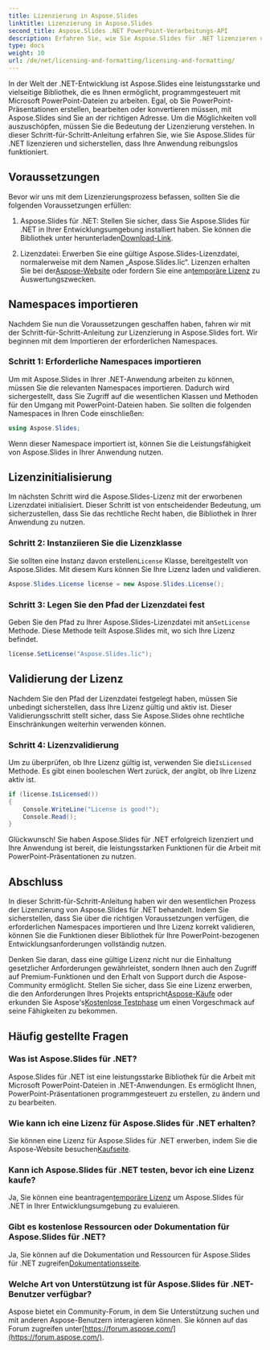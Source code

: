 ```yaml
---
title: Lizenzierung in Aspose.Slides
linktitle: Lizenzierung in Aspose.Slides
second_title: Aspose.Slides .NET PowerPoint-Verarbeitungs-API
description: Erfahren Sie, wie Sie Aspose.Slides für .NET lizenzieren und die Leistungsfähigkeit der PowerPoint-Manipulation in Ihren .NET-Anwendungen freisetzen.
type: docs
weight: 10
url: /de/net/licensing-and-formatting/licensing-and-formatting/
---
```


In der Welt der .NET-Entwicklung ist Aspose.Slides eine leistungsstarke und vielseitige Bibliothek, die es Ihnen ermöglicht, programmgesteuert mit Microsoft PowerPoint-Dateien zu arbeiten. Egal, ob Sie PowerPoint-Präsentationen erstellen, bearbeiten oder konvertieren müssen, mit Aspose.Slides sind Sie an der richtigen Adresse. Um die Möglichkeiten voll auszuschöpfen, müssen Sie die Bedeutung der Lizenzierung verstehen. In dieser Schritt-für-Schritt-Anleitung erfahren Sie, wie Sie Aspose.Slides für .NET lizenzieren und sicherstellen, dass Ihre Anwendung reibungslos funktioniert.

## Voraussetzungen

Bevor wir uns mit dem Lizenzierungsprozess befassen, sollten Sie die folgenden Voraussetzungen erfüllen:

1.  Aspose.Slides für .NET: Stellen Sie sicher, dass Sie Aspose.Slides für .NET in Ihrer Entwicklungsumgebung installiert haben. Sie können die Bibliothek unter herunterladen[Download-Link](https://releases.aspose.com/slides/net/).

2.  Lizenzdatei: Erwerben Sie eine gültige Aspose.Slides-Lizenzdatei, normalerweise mit dem Namen „Aspose.Slides.lic“. Lizenzen erhalten Sie bei der[Aspose-Website](https://purchase.aspose.com/buy) oder fordern Sie eine an[temporäre Lizenz](https://purchase.aspose.com/temporary-license/) zu Auswertungszwecken.

## Namespaces importieren

Nachdem Sie nun die Voraussetzungen geschaffen haben, fahren wir mit der Schritt-für-Schritt-Anleitung zur Lizenzierung in Aspose.Slides fort. Wir beginnen mit dem Importieren der erforderlichen Namespaces.

### Schritt 1: Erforderliche Namespaces importieren

Um mit Aspose.Slides in Ihrer .NET-Anwendung arbeiten zu können, müssen Sie die relevanten Namespaces importieren. Dadurch wird sichergestellt, dass Sie Zugriff auf die wesentlichen Klassen und Methoden für den Umgang mit PowerPoint-Dateien haben. Sie sollten die folgenden Namespaces in Ihren Code einschließen:

```csharp
using Aspose.Slides;
```

Wenn dieser Namespace importiert ist, können Sie die Leistungsfähigkeit von Aspose.Slides in Ihrer Anwendung nutzen.

## Lizenzinitialisierung

Im nächsten Schritt wird die Aspose.Slides-Lizenz mit der erworbenen Lizenzdatei initialisiert. Dieser Schritt ist von entscheidender Bedeutung, um sicherzustellen, dass Sie das rechtliche Recht haben, die Bibliothek in Ihrer Anwendung zu nutzen.

### Schritt 2: Instanziieren Sie die Lizenzklasse

 Sie sollten eine Instanz davon erstellen`License` Klasse, bereitgestellt von Aspose.Slides. Mit diesem Kurs können Sie Ihre Lizenz laden und validieren.

```csharp
Aspose.Slides.License license = new Aspose.Slides.License();
```

### Schritt 3: Legen Sie den Pfad der Lizenzdatei fest

 Geben Sie den Pfad zu Ihrer Aspose.Slides-Lizenzdatei mit an`SetLicense` Methode. Diese Methode teilt Aspose.Slides mit, wo sich Ihre Lizenz befindet.

```csharp
license.SetLicense("Aspose.Slides.lic");
```

## Validierung der Lizenz

Nachdem Sie den Pfad der Lizenzdatei festgelegt haben, müssen Sie unbedingt sicherstellen, dass Ihre Lizenz gültig und aktiv ist. Dieser Validierungsschritt stellt sicher, dass Sie Aspose.Slides ohne rechtliche Einschränkungen weiterhin verwenden können.

### Schritt 4: Lizenzvalidierung

Um zu überprüfen, ob Ihre Lizenz gültig ist, verwenden Sie die`IsLicensed` Methode. Es gibt einen booleschen Wert zurück, der angibt, ob Ihre Lizenz aktiv ist.

```csharp
if (license.IsLicensed())
{
    Console.WriteLine("License is good!");
    Console.Read();
}
```

Glückwunsch! Sie haben Aspose.Slides für .NET erfolgreich lizenziert und Ihre Anwendung ist bereit, die leistungsstarken Funktionen für die Arbeit mit PowerPoint-Präsentationen zu nutzen.

## Abschluss

In dieser Schritt-für-Schritt-Anleitung haben wir den wesentlichen Prozess der Lizenzierung von Aspose.Slides für .NET behandelt. Indem Sie sicherstellen, dass Sie über die richtigen Voraussetzungen verfügen, die erforderlichen Namespaces importieren und Ihre Lizenz korrekt validieren, können Sie die Funktionen dieser Bibliothek für Ihre PowerPoint-bezogenen Entwicklungsanforderungen vollständig nutzen.

 Denken Sie daran, dass eine gültige Lizenz nicht nur die Einhaltung gesetzlicher Anforderungen gewährleistet, sondern Ihnen auch den Zugriff auf Premium-Funktionen und den Erhalt von Support durch die Aspose-Community ermöglicht. Stellen Sie sicher, dass Sie eine Lizenz erwerben, die den Anforderungen Ihres Projekts entspricht[Aspose-Käufe](https://purchase.aspose.com/buy) oder erkunden Sie Aspose's[Kostenlose Testphase](https://releases.aspose.com/) um einen Vorgeschmack auf seine Fähigkeiten zu bekommen.

## Häufig gestellte Fragen

### Was ist Aspose.Slides für .NET?
Aspose.Slides für .NET ist eine leistungsstarke Bibliothek für die Arbeit mit Microsoft PowerPoint-Dateien in .NET-Anwendungen. Es ermöglicht Ihnen, PowerPoint-Präsentationen programmgesteuert zu erstellen, zu ändern und zu bearbeiten.

### Wie kann ich eine Lizenz für Aspose.Slides für .NET erhalten?
 Sie können eine Lizenz für Aspose.Slides für .NET erwerben, indem Sie die Aspose-Website besuchen[Kaufseite](https://purchase.aspose.com/buy).

### Kann ich Aspose.Slides für .NET testen, bevor ich eine Lizenz kaufe?
 Ja, Sie können eine beantragen[temporäre Lizenz](https://purchase.aspose.com/temporary-license/) um Aspose.Slides für .NET in Ihrer Entwicklungsumgebung zu evaluieren.

### Gibt es kostenlose Ressourcen oder Dokumentation für Aspose.Slides für .NET?
 Ja, Sie können auf die Dokumentation und Ressourcen für Aspose.Slides für .NET zugreifen[Dokumentationsseite](https://reference.aspose.com/slides/net/).

### Welche Art von Unterstützung ist für Aspose.Slides für .NET-Benutzer verfügbar?
 Aspose bietet ein Community-Forum, in dem Sie Unterstützung suchen und mit anderen Aspose-Benutzern interagieren können. Sie können auf das Forum zugreifen unter[https://forum.aspose.com/](https://forum.aspose.com/).